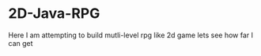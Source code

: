 # 2D-Java-RPG

Here I am attempting to build mutli-level rpg like 2d game lets see how far I can get
